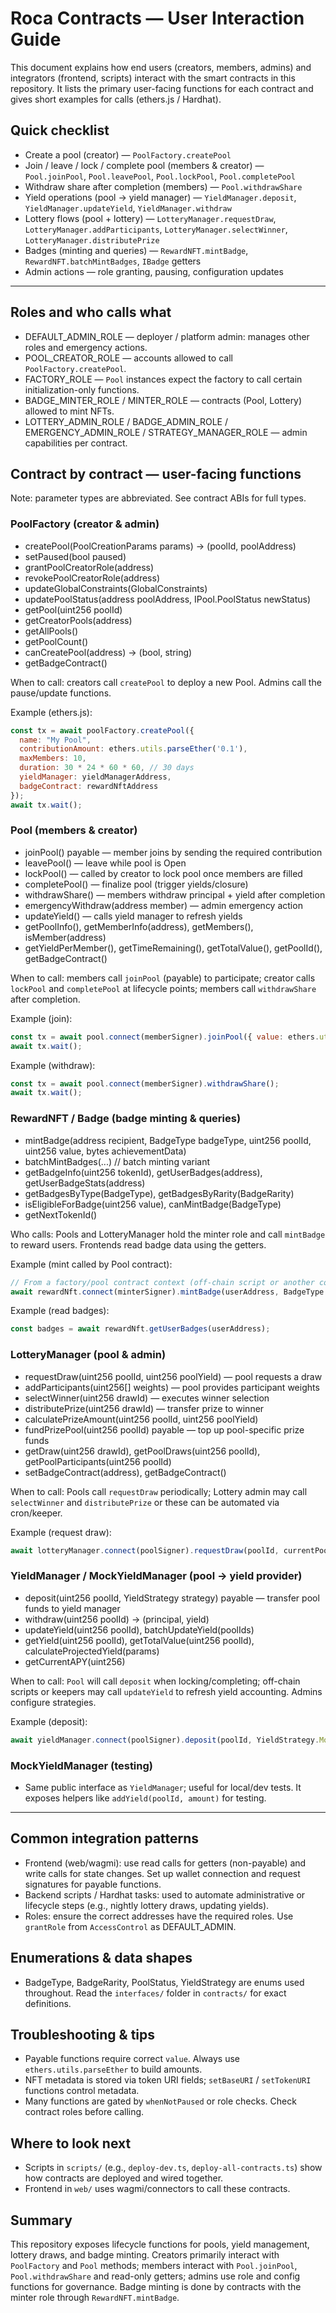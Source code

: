 # Roca Contracts — User Interaction Guide

This document explains how end users (creators, members, admins) and integrators (frontend, scripts) interact with the smart contracts in this repository. It lists the primary user-facing functions for each contract and gives short examples for calls (ethers.js / Hardhat).

## Quick checklist
- Create a pool (creator) — `PoolFactory.createPool`
- Join / leave / lock / complete pool (members & creator) — `Pool.joinPool`, `Pool.leavePool`, `Pool.lockPool`, `Pool.completePool`
- Withdraw share after completion (members) — `Pool.withdrawShare`
- Yield operations (pool -> yield manager) — `YieldManager.deposit`, `YieldManager.updateYield`, `YieldManager.withdraw`
- Lottery flows (pool + lottery) — `LotteryManager.requestDraw`, `LotteryManager.addParticipants`, `LotteryManager.selectWinner`, `LotteryManager.distributePrize`
- Badges (minting and queries) — `RewardNFT.mintBadge`, `RewardNFT.batchMintBadges`, `IBadge` getters
- Admin actions — role granting, pausing, configuration updates

---

## Roles and who calls what
- DEFAULT_ADMIN_ROLE — deployer / platform admin: manages other roles and emergency actions.
- POOL_CREATOR_ROLE — accounts allowed to call `PoolFactory.createPool`.
- FACTORY_ROLE — `Pool` instances expect the factory to call certain initialization-only functions.
- BADGE_MINTER_ROLE / MINTER_ROLE — contracts (Pool, Lottery) allowed to mint NFTs.
- LOTTERY_ADMIN_ROLE / BADGE_ADMIN_ROLE / EMERGENCY_ADMIN_ROLE / STRATEGY_MANAGER_ROLE — admin capabilities per contract.

## Contract by contract — user-facing functions

Note: parameter types are abbreviated. See contract ABIs for full types.

### PoolFactory (creator & admin)
- createPool(PoolCreationParams params) -> (poolId, poolAddress)
- setPaused(bool paused)
- grantPoolCreatorRole(address)
- revokePoolCreatorRole(address)
- updateGlobalConstraints(GlobalConstraints)
- updatePoolStatus(address poolAddress, IPool.PoolStatus newStatus)
- getPool(uint256 poolId)
- getCreatorPools(address)
- getAllPools()
- getPoolCount()
- canCreatePool(address) -> (bool, string)
- getBadgeContract()

When to call: creators call `createPool` to deploy a new Pool. Admins call the pause/update functions.

Example (ethers.js):
```js
const tx = await poolFactory.createPool({
  name: "My Pool",
  contributionAmount: ethers.utils.parseEther('0.1'),
  maxMembers: 10,
  duration: 30 * 24 * 60 * 60, // 30 days
  yieldManager: yieldManagerAddress,
  badgeContract: rewardNftAddress
});
await tx.wait();
```

### Pool (members & creator)
- joinPool() payable — member joins by sending the required contribution
- leavePool() — leave while pool is Open
- lockPool() — called by creator to lock pool once members are filled
- completePool() — finalize pool (trigger yields/closure)
- withdrawShare() — members withdraw principal + yield after completion
- emergencyWithdraw(address member) — admin emergency action
- updateYield() — calls yield manager to refresh yields
- getPoolInfo(), getMemberInfo(address), getMembers(), isMember(address)
- getYieldPerMember(), getTimeRemaining(), getTotalValue(), getPoolId(), getBadgeContract()

When to call: members call `joinPool` (payable) to participate; creator calls `lockPool` and `completePool` at lifecycle points; members call `withdrawShare` after completion.

Example (join):
```js
const tx = await pool.connect(memberSigner).joinPool({ value: ethers.utils.parseEther('0.1') });
await tx.wait();
```

Example (withdraw):
```js
const tx = await pool.connect(memberSigner).withdrawShare();
await tx.wait();
```

### RewardNFT / Badge (badge minting & queries)
- mintBadge(address recipient, BadgeType badgeType, uint256 poolId, uint256 value, bytes achievementData)
- batchMintBadges(...) // batch minting variant
- getBadgeInfo(uint256 tokenId), getUserBadges(address), getUserBadgeStats(address)
- getBadgesByType(BadgeType), getBadgesByRarity(BadgeRarity)
- isEligibleForBadge(uint256 value), canMintBadge(BadgeType)
- getNextTokenId()

Who calls: Pools and LotteryManager hold the minter role and call `mintBadge` to reward users. Frontends read badge data using the getters.

Example (mint called by Pool contract):
```js
// From a factory/pool contract context (off-chain script or another contract call via factory)
await rewardNft.connect(minterSigner).mintBadge(userAddress, BadgeType.PoolMember, poolId, contributionAmount, "0x");
```

Example (read badges):
```js
const badges = await rewardNft.getUserBadges(userAddress);
```

### LotteryManager (pool & admin)
- requestDraw(uint256 poolId, uint256 poolYield) — pool requests a draw
- addParticipants(uint256[] weights) — pool provides participant weights
- selectWinner(uint256 drawId) — executes winner selection
- distributePrize(uint256 drawId) — transfer prize to winner
- calculatePrizeAmount(uint256 poolId, uint256 poolYield)
- fundPrizePool(uint256 poolId) payable — top up pool-specific prize funds
- getDraw(uint256 drawId), getPoolDraws(uint256 poolId), getPoolParticipants(uint256 poolId)
- setBadgeContract(address), getBadgeContract()

When to call: Pools call `requestDraw` periodically; Lottery admin may call `selectWinner` and `distributePrize` or these can be automated via cron/keeper.

Example (request draw):
```js
await lotteryManager.connect(poolSigner).requestDraw(poolId, currentPoolYield);
```

### YieldManager / MockYieldManager (pool -> yield provider)
- deposit(uint256 poolId, YieldStrategy strategy) payable — transfer pool funds to yield manager
- withdraw(uint256 poolId) -> (principal, yield)
- updateYield(uint256 poolId), batchUpdateYield(poolIds)
- getYield(uint256 poolId), getTotalValue(uint256 poolId), calculateProjectedYield(params)
- getCurrentAPY(uint256)

When to call: `Pool` will call `deposit` when locking/completing; off-chain scripts or keepers may call `updateYield` to refresh yield accounting. Admins configure strategies.

Example (deposit):
```js
await yieldManager.connect(poolSigner).deposit(poolId, YieldStrategy.MockYield, { value: totalPoolFunds });
```

### MockYieldManager (testing)
- Same public interface as `YieldManager`; useful for local/dev tests. It exposes helpers like `addYield(poolId, amount)` for testing.

---

## Common integration patterns

- Frontend (web/wagmi): use read calls for getters (non-payable) and write calls for state changes. Set up wallet connection and request signatures for payable functions.
- Backend scripts / Hardhat tasks: used to automate administrative or lifecycle steps (e.g., nightly lottery draws, updating yields).
- Roles: ensure the correct addresses have the required roles. Use `grantRole` from `AccessControl` as DEFAULT_ADMIN.

## Enumerations & data shapes
- BadgeType, BadgeRarity, PoolStatus, YieldStrategy are enums used throughout. Read the `interfaces/` folder in `contracts/` for exact definitions.

## Troubleshooting & tips
- Payable functions require correct `value`. Always use `ethers.utils.parseEther` to build amounts.
- NFT metadata is stored via token URI fields; `setBaseURI` / `setTokenURI` functions control metadata.
- Many functions are gated by `whenNotPaused` or role checks. Check contract roles before calling.

## Where to look next
- Scripts in `scripts/` (e.g., `deploy-dev.ts`, `deploy-all-contracts.ts`) show how contracts are deployed and wired together.
- Frontend in `web/` uses wagmi/connectors to call these contracts.

## Summary
This repository exposes lifecycle functions for pools, yield management, lottery draws, and badge minting. Creators primarily interact with `PoolFactory` and `Pool` methods; members interact with `Pool.joinPool`, `Pool.withdrawShare` and read-only getters; admins use role and config functions for governance. Badge minting is done by contracts with the minter role through `RewardNFT.mintBadge`.
